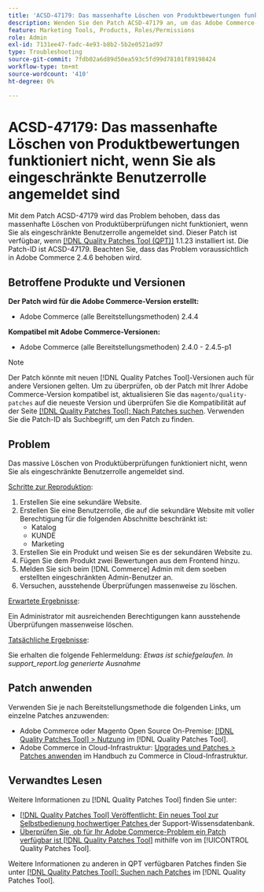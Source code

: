 ```yaml
---
title: 'ACSD-47179: Das massenhafte Löschen von Produktbewertungen funktioniert nicht, wenn Sie als eingeschränkte Benutzerrolle angemeldet sind'
description: Wenden Sie den Patch ACSD-47179 an, um das Adobe Commerce-Problem zu beheben, bei dem die Massenlöschung von Produktüberprüfungen nicht funktioniert, wenn Sie als eingeschränkte Benutzerrolle angemeldet sind.
feature: Marketing Tools, Products, Roles/Permissions
role: Admin
exl-id: 7131ee47-fadc-4e93-b8b2-5b2e0521ad97
type: Troubleshooting
source-git-commit: 7fdb02a6d89d50ea593c5fd99d78101f89198424
workflow-type: tm+mt
source-wordcount: '410'
ht-degree: 0%

---
```


# ACSD-47179: Das massenhafte Löschen von Produktbewertungen funktioniert nicht, wenn Sie als eingeschränkte Benutzerrolle angemeldet sind

Mit dem Patch ACSD-47179 wird das Problem behoben, dass das massenhafte Löschen von Produktüberprüfungen nicht funktioniert, wenn Sie als eingeschränkte Benutzerrolle angemeldet sind. Dieser Patch ist verfügbar, wenn [[!DNL Quality Patches Tool (QPT)]](https://experienceleague.adobe.com/en/docs/commerce-operations/tools/quality-patches-tool/quality-patches-tool-to-self-serve-quality-patches) 1.1.23 installiert ist. Die Patch-ID ist ACSD-47179. Beachten Sie, dass das Problem voraussichtlich in Adobe Commerce 2.4.6 behoben wird.

## Betroffene Produkte und Versionen

**Der Patch wird für die Adobe Commerce-Version erstellt:**

* Adobe Commerce (alle Bereitstellungsmethoden) 2.4.4

**Kompatibel mit Adobe Commerce-Versionen:**

* Adobe Commerce (alle Bereitstellungsmethoden) 2.4.0 - 2.4.5-p1

>[!NOTE]
>
>Der Patch könnte mit neuen [!DNL Quality Patches Tool]-Versionen auch für andere Versionen gelten. Um zu überprüfen, ob der Patch mit Ihrer Adobe Commerce-Version kompatibel ist, aktualisieren Sie das `magento/quality-patches` auf die neueste Version und überprüfen Sie die Kompatibilität auf der Seite [[!DNL Quality Patches Tool]: Nach Patches suchen](https://experienceleague.adobe.com/tools/commerce-quality-patches/index.html). Verwenden Sie die Patch-ID als Suchbegriff, um den Patch zu finden.

## Problem

Das massive Löschen von Produktüberprüfungen funktioniert nicht, wenn Sie als eingeschränkte Benutzerrolle angemeldet sind.

<u>Schritte zur Reproduktion</u>:

1. Erstellen Sie eine sekundäre Website.
1. Erstellen Sie eine Benutzerrolle, die auf die sekundäre Website mit voller Berechtigung für die folgenden Abschnitte beschränkt ist:
   * Katalog
   * KUNDE
   * Marketing
1. Erstellen Sie ein Produkt und weisen Sie es der sekundären Website zu.
1. Fügen Sie dem Produkt zwei Bewertungen aus dem Frontend hinzu.
1. Melden Sie sich beim [!DNL Commerce] Admin mit dem soeben erstellten eingeschränkten Admin-Benutzer an.
1. Versuchen, ausstehende Überprüfungen massenweise zu löschen.

<u>Erwartete Ergebnisse</u>:

Ein Administrator mit ausreichenden Berechtigungen kann ausstehende Überprüfungen massenweise löschen.

<u>Tatsächliche Ergebnisse</u>:

Sie erhalten die folgende Fehlermeldung: _Etwas ist schiefgelaufen. In support_report.log generierte Ausnahme_

## Patch anwenden

Verwenden Sie je nach Bereitstellungsmethode die folgenden Links, um einzelne Patches anzuwenden:

* Adobe Commerce oder Magento Open Source On-Premise: [[!DNL Quality Patches Tool] > Nutzung](/help/tools/quality-patches-tool/usage.md) im [!DNL Quality Patches Tool].
* Adobe Commerce in Cloud-Infrastruktur: [Upgrades und Patches > Patches anwenden](https://experienceleague.adobe.com/docs/commerce-cloud-service/user-guide/develop/upgrade/apply-patches.html) im Handbuch zu Commerce in Cloud-Infrastruktur.

## Verwandtes Lesen

Weitere Informationen zu [!DNL Quality Patches Tool] finden Sie unter:

* [[!DNL Quality Patches Tool] Veröffentlicht: Ein neues Tool zur Selbstbedienung hochwertiger Patches ](https://experienceleague.adobe.com/en/docs/commerce-operations/tools/quality-patches-tool/quality-patches-tool-to-self-serve-quality-patches) der Support-Wissensdatenbank.
* [Überprüfen Sie, ob für Ihr Adobe Commerce-Problem ein Patch verfügbar ist [!DNL Quality Patches Tool]](/help/tools/quality-patches-tool/patches-available-in-qpt/check-patch-for-magento-issue-with-magento-quality-patches.md) mithilfe von im [!UICONTROL Quality Patches Tool].


Weitere Informationen zu anderen in QPT verfügbaren Patches finden Sie unter [[!DNL Quality Patches Tool]: Suchen nach Patches](https://experienceleague.adobe.com/tools/commerce-quality-patches/index.html) im [!DNL Quality Patches Tool].
